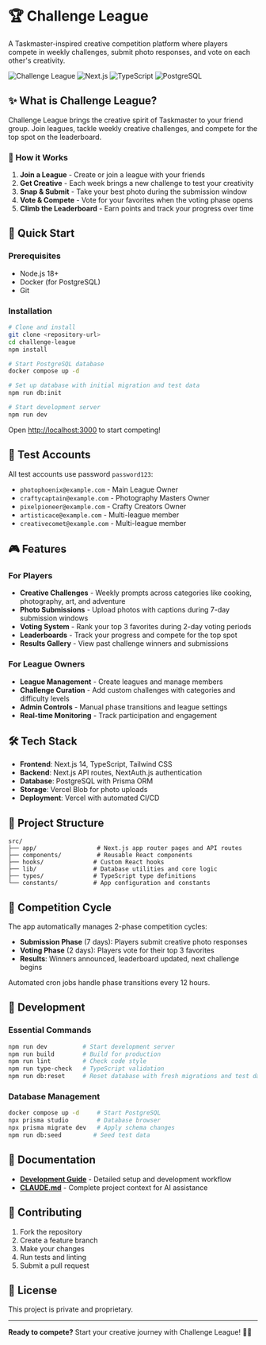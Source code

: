 # 🏆 Challenge League

A Taskmaster-inspired creative competition platform where players compete in weekly challenges, submit photo responses, and vote on each other's creativity.

![Challenge League](https://img.shields.io/badge/status-MVP%20Complete-brightgreen)
![Next.js](https://img.shields.io/badge/Next.js-14-black)
![TypeScript](https://img.shields.io/badge/TypeScript-5.7-blue)
![PostgreSQL](https://img.shields.io/badge/PostgreSQL-Latest-blue)

## ✨ What is Challenge League?

Challenge League brings the creative spirit of Taskmaster to your friend group. Join leagues, tackle weekly creative challenges, and compete for the top spot on the leaderboard.

### 🎯 How it Works

1. **Join a League** - Create or join a league with your friends
2. **Get Creative** - Each week brings a new challenge to test your creativity  
3. **Snap & Submit** - Take your best photo during the submission window
4. **Vote & Compete** - Vote for your favorites when the voting phase opens
5. **Climb the Leaderboard** - Earn points and track your progress over time

## 🚀 Quick Start

### Prerequisites
- Node.js 18+
- Docker (for PostgreSQL)
- Git

### Installation

```bash
# Clone and install
git clone <repository-url>
cd challenge-league
npm install

# Start PostgreSQL database
docker compose up -d

# Set up database with initial migration and test data
npm run db:init

# Start development server
npm run dev
```

Open [http://localhost:3000](http://localhost:3000) to start competing!

## 🧪 Test Accounts

All test accounts use password `password123`:

- `photophoenix@example.com` - Main League Owner
- `craftycaptain@example.com` - Photography Masters Owner  
- `pixelpioneer@example.com` - Crafty Creators Owner
- `artisticace@example.com` - Multi-league member
- `creativecomet@example.com` - Multi-league member

## 🎮 Features

### For Players
- **Creative Challenges** - Weekly prompts across categories like cooking, photography, art, and adventure
- **Photo Submissions** - Upload photos with captions during 7-day submission windows
- **Voting System** - Rank your top 3 favorites during 2-day voting periods
- **Leaderboards** - Track your progress and compete for the top spot
- **Results Gallery** - View past challenge winners and submissions

### For League Owners
- **League Management** - Create leagues and manage members
- **Challenge Curation** - Add custom challenges with categories and difficulty levels
- **Admin Controls** - Manual phase transitions and league settings
- **Real-time Monitoring** - Track participation and engagement

## 🛠️ Tech Stack

- **Frontend**: Next.js 14, TypeScript, Tailwind CSS
- **Backend**: Next.js API routes, NextAuth.js authentication
- **Database**: PostgreSQL with Prisma ORM
- **Storage**: Vercel Blob for photo uploads
- **Deployment**: Vercel with automated CI/CD

## 📁 Project Structure

```
src/
├── app/                 # Next.js app router pages and API routes
├── components/          # Reusable React components
├── hooks/              # Custom React hooks
├── lib/                # Database utilities and core logic
├── types/              # TypeScript type definitions
└── constants/          # App configuration and constants
```

## 🔄 Competition Cycle

The app automatically manages 2-phase competition cycles:

- **Submission Phase** (7 days): Players submit creative photo responses
- **Voting Phase** (2 days): Players vote for their top 3 favorites
- **Results**: Winners announced, leaderboard updated, next challenge begins

Automated cron jobs handle phase transitions every 12 hours.

## 🚀 Development

### Essential Commands

```bash
npm run dev          # Start development server
npm run build        # Build for production
npm run lint         # Check code style
npm run type-check   # TypeScript validation
npm run db:reset     # Reset database with fresh migrations and test data
```

### Database Management

```bash
docker compose up -d     # Start PostgreSQL
npx prisma studio        # Database browser
npx prisma migrate dev   # Apply schema changes
npm run db:seed         # Seed test data
```

## 📖 Documentation

- **[Development Guide](docs/DEVELOPMENT.md)** - Detailed setup and development workflow
- **[CLAUDE.md](CLAUDE.md)** - Complete project context for AI assistance

## 🤝 Contributing

1. Fork the repository
2. Create a feature branch
3. Make your changes
4. Run tests and linting
5. Submit a pull request

## 📄 License

This project is private and proprietary.

---

**Ready to compete?** Start your creative journey with Challenge League! 🎨📸